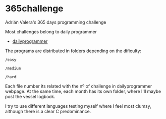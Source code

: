 # 365challenge
Adrián Valera's 365 days programming challenge

Most challenges belong to daily programmer

* [dailyprogrammer](https://www.reddit.com/r/dailyprogrammer/wiki/challenges)


The programs are distributed in folders depending on the dificulty:

	/easy

	/medium

	/hard

Each file number its related with the nº of challenge in dailyprogrammer webpage.
At the same time, each month has its own folder, where I'll maybe post the vessel logbook.

I try to use different languages testing myself where I feel most clumsy, although there is a clear C predominance.
